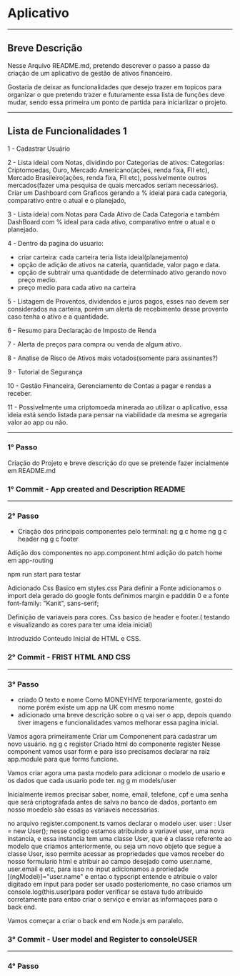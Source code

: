 # Aplicativo

***

## Breve Descrição

Nesse Arquivo README.md, pretendo descrever o passo a passo da criação de um aplicativo de gestão de ativos financeiro.

Gostaria de deixar as funcionalidades que desejo trazer em topicos para organizar o que pretendo trazer e futuramente essa lista de funções deve mudar, sendo essa primeira um ponto de partida para iniciarlizar o projeto.

***

## Lista de Funcionalidades 1

1 - Cadastrar Usuário

2 - Lista ideial com Notas, dividindo por Categorias de ativos:
Categorias: Criptomoedas, Ouro, Mercado Americano(ações, renda fixa, FII etc), Mercado Brasileiro(ações, renda fixa, FII etc), possivelmente outros mercados(fazer uma pesquisa de quais mercados seriam necessários). Criar um Dashboard com Graficos gerando a % ideial para cada categoria, comparativo entre o atual e o planejado,

3 - Lista ideial com Notas para Cada Ativo de Cada Categoria e também DashBoard com % ideal para cada ativo, comparativo entre o atual e o planejado.

4 - Dentro da pagina do usuario:
- criar  carteira: cada carteira teria lista ideial(planejamento) 
- opção de adição de ativos na cateria, quantidade, valor pago e data.
- opção de subtrair uma quantidade de determinado ativo gerando novo preço medio.
- preço medio para cada ativo na carteira

5 - Listagem de Proventos, dividendos e juros pagos, esses nao devem ser considerados na carteira, porém um alerta de recebimento desse provento caso tenha o ativo e a quantidade.

6 - Resumo para Declaração de Imposto de Renda

7 - Alerta de preços para compra ou venda de algum ativo.

8 - Analise de Risco de Ativos mais votados(somente para assinantes?)

9 - Tutorial de Segurança

10 - Gestão Financeira, Gerenciamento de Contas a pagar e rendas a receber.

11 - Possivelmente uma criptomoeda minerada ao utilizar o aplicativo, essa ideia está sendo listada para pensar na viabilidade da mesma se agregaria valor ao app ou não.

***

### 1° Passo

Criação do Projeto e breve descrição do que se pretende fazer incialmente em README.md

### 1° Commit - App created and Description README

***

### 2° Passo

- Criação dos principais componentes pelo terminal:
ng g c home
ng g c header
ng g c footer

Adição dos componentes no app.component.html
adição do patch home em app-routing

npm run start para testar 

Adicionado Css Basico em styles.css
Para definir a Fonte adicionamos o import dela gerado do google fonts
definimos margin e padddin 0 e a fonte 
font-family: "Kanit", sans-serif;

Definição de variaveis para cores.
Css basico de header e footer.( testando e visualizando as cores para ter uma ideia inicial)

Introduzido Conteudo Inicial de HTML e CSS.

### 2° Commit - FRIST HTML AND CSS

***

### 3° Passo

- criado O texto e nome Como MONEYHIVE terporariamente, gostei do nome porém existe um app na UK com mesmo nome
- adicionado uma breve descrição sobre o q vai ser o app, depois quando tiver imagens e funcionalidades vamos melhorar essa pagina inicial.

Vamos agora primeiramente Criar um Componenent para cadastrar um novo usuário.
ng g c register
Criado html do componente register
Nesse component vamos usar form e para isso precisamos declarar na raiz app.module para que forms funcione.

Vamos criar agora uma pasta modelo para adicionar o modelo de usario e os dados que cada usuario pode ter.
ng g m models/user

Inicialmente iremos precisar saber, nome, email, telefone, cpf e uma senha que será criptografada antes de salva no banco de dados, portanto em nosso moedelo são essas as variaveis necessarias.

no arquivo register.component.ts vamos declarar o modelo user.
user : User = new User(); nesse codigo estamos atribuindo a variavel user, uma nova instancia, e essa instancia tem uma classe User, que é a classe referente ao modelo que criamos anteriormente, ou seja um novo objeto que segue a classe User, isso permite acessar as propriedades que vamos receber do nosso formulario html e atribuir ao campo desejado como user.name, user.email e etc, para isso no input adicionamos a proriedade [(ngModel)]="user.name" e entao o typscript entende e atribuie o valor digitado em input para poder ser usado posteriomente, no caso criamos um console.log(this.user)para poder verificar se estava tudo atribuido corretamente para entao criar o serviço e enviar as informaçoes para o back end.

Vamos começar a criar o back end em Node.js em paralelo.

### 3° Commit - User model and Register to consoleUSER

***

### 4° Passo

